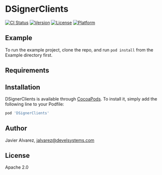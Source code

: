 # DSignerClients

[![CI Status](https://img.shields.io/travis/josemangandid/DSignerClients.svg?style=flat)](https://travis-ci.org/josemangandid/DSignerClients)
[![Version](https://img.shields.io/cocoapods/v/DSignerClients.svg?style=flat)](https://cocoapods.org/pods/DSignerClients)
[![License](https://img.shields.io/cocoapods/l/DSignerClients.svg?style=flat)](https://cocoapods.org/pods/DSignerClients)
[![Platform](https://img.shields.io/cocoapods/p/DSignerClients.svg?style=flat)](https://cocoapods.org/pods/DSignerClients)

## Example

To run the example project, clone the repo, and run `pod install` from the Example directory first.

## Requirements

## Installation

DSignerClients is available through [CocoaPods](https://cocoapods.org). To install
it, simply add the following line to your Podfile:

```ruby
pod 'DSignerClients'
```

## Author

Javier Alvarez, jalvarez@develsystems.com

## License

Apache 2.0
